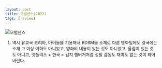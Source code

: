 ```yaml
---
layout: post
title: 모럴센스(2022)
tags: [review]
---
```


![모럴센스](https://user-images.githubusercontent.com/50545088/157464653-4ca78dad-8eb5-4a26-aff1-a61e4c4fe7cb.jpeg)

1. 역시 유교국 코리아, 아이돌을 기용해서 BDSM을 소재로 다룬 영화임에도 결국에는 소재 그 이상 이하도 아니었고, 영화의 내용이 있는 것도 아니었고, 울림이 있는 것도 아니고, 넷플릭스 + 한국 = 김치 햄버거처럼 정말 감동도 재미도 없는 것이 되어버린다.